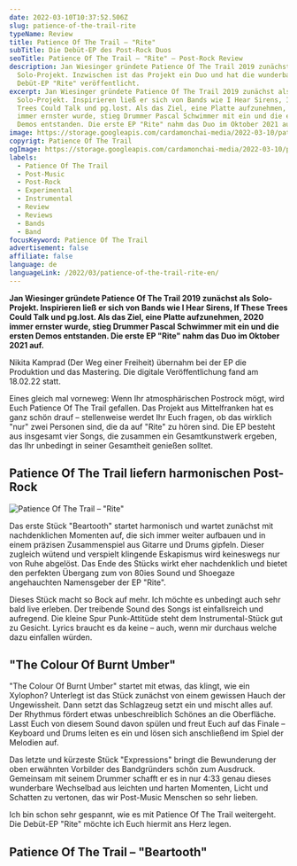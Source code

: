 ```yaml
---
date: 2022-03-10T10:37:52.506Z
slug: patience-of-the-trail-rite
typeName: Review
title: Patience Of The Trail – "Rite"
subTitle: Die Debüt-EP des Post-Rock Duos
seoTitle: Patience Of The Trail – "Rite" – Post-Rock Review
description: Jan Wiesinger gründete Patience Of The Trail 2019 zunächst als
  Solo-Projekt. Inzwischen ist das Projekt ein Duo und hat die wunderbare
  Debüt-EP "Rite" veröffentlicht.
excerpt: Jan Wiesinger gründete Patience Of The Trail 2019 zunächst als
  Solo-Projekt. Inspirieren ließ er sich von Bands wie I Hear Sirens, If These
  Trees Could Talk und pg.lost. Als das Ziel, eine Platte aufzunehmen, 2020
  immer ernster wurde, stieg Drummer Pascal Schwimmer mit ein und die ersten
  Demos entstanden. Die erste EP "Rite" nahm das Duo im Oktober 2021 auf.
image: https://storage.googleapis.com/cardamonchai-media/2022-03-10/patience-of-the-trail-jpg-imagine-080808_63686d_1024_768/640.webp
copyrigt: Patience Of The Trail
ogImage: https://storage.googleapis.com/cardamonchai-media/2022-03-10/patience-of-the-trail-fb-png-imagine-080808_53585d_1200_628/640.webp
labels:
  - Patience Of The Trail
  - Post-Music
  - Post-Rock
  - Experimental
  - Instrumental
  - Review
  - Reviews
  - Bands
  - Band
focusKeyword: Patience Of The Trail
advertisement: false
affiliate: false
language: de
languageLink: /2022/03/patience-of-the-trail-rite-en/
---
```

**Jan Wiesinger gründete Patience Of The Trail 2019 zunächst als Solo-Projekt. Inspirieren ließ er sich von Bands wie I Hear Sirens, If These Trees Could Talk und pg.lost. Als das Ziel, eine Platte aufzunehmen, 2020 immer ernster wurde, stieg Drummer Pascal Schwimmer mit ein und die ersten Demos entstanden. Die erste EP "Rite" nahm das Duo im Oktober 2021 auf.**

Nikita Kamprad (Der Weg einer Freiheit) übernahm bei der EP die Produktion und das Mastering. Die digitale Veröffentlichung fand am 18.02.22 statt.

Eines gleich mal vorneweg: Wenn Ihr atmosphärischen Postrock mögt, wird Euch Patience Of The Trail gefallen. Das Projekt aus Mittelfranken hat es ganz schön drauf – stellenweise werdet Ihr Euch fragen, ob das wirklich "nur" zwei Personen sind, die da auf "Rite" zu hören sind. Die EP besteht aus insgesamt vier Songs, die zusammen ein Gesamtkunstwerk ergeben, das Ihr unbedingt in seiner Gesamtheit genießen solltet.

## Patience Of The Trail liefern harmonischen Post-Rock

![Patience Of The Trail – "Rite"](https://storage.googleapis.com/cardamonchai-media/2022-03-10/cover-jpg-imagine-080808_2d2d2d_3000_3000/640.webp "Patience Of The Trail – \\\"Rite\\\"")

Das erste Stück "Beartooth" startet harmonisch und wartet zunächst mit nachdenklichen Momenten auf, die sich immer weiter aufbauen und in einem präzisen Zusammenspiel aus Gitarre und Drums gipfeln. Dieser zugleich wütend und verspielt klingende Eskapismus wird keineswegs nur von Ruhe abgelöst. Das Ende des Stücks wirkt eher nachdenklich und bietet den perfekten Übergang zum von 80ies Sound und Shoegaze angehauchten Namensgeber der EP "Rite". 

Dieses Stück macht so Bock auf mehr. Ich möchte es unbedingt auch sehr bald live erleben. Der treibende Sound des Songs ist einfallsreich und aufregend. Die kleine Spur Punk-Attitüde steht dem Instrumental-Stück gut zu Gesicht. Lyrics braucht es da keine – auch, wenn mir durchaus welche dazu einfallen würden.

## "The Colour Of Burnt Umber"

"The Colour Of Burnt Umber" startet mit etwas, das klingt, wie ein Xylophon? Unterlegt ist das Stück zunächst von einem gewissen Hauch der Ungewissheit. Dann setzt das Schlagzeug setzt ein und mischt alles auf. Der Rhythmus fördert etwas unbeschreiblich Schönes an die Oberfläche. Lasst Euch von diesem Sound davon spülen und freut Euch auf das Finale – Keyboard und Drums leiten es ein und lösen sich anschließend im Spiel der Melodien auf.

Das letzte und kürzeste Stück "Expressions" bringt die Bewunderung der oben erwähnten Vorbilder des Bandgründers schön zum Ausdruck. Gemeinsam mit seinem Drummer schafft er es in nur 4:33 genau dieses wunderbare Wechselbad aus leichten und harten Momenten, Licht und Schatten zu vertonen, das wir Post-Music Menschen so sehr lieben.

Ich bin schon sehr gespannt, wie es mit Patience Of The Trail weitergeht. Die Debüt-EP "Rite" möchte ich Euch hiermit ans Herz legen.

## Patience Of The Trail – "Beartooth"

<YouTube id="UUdt8VjlEVU" />